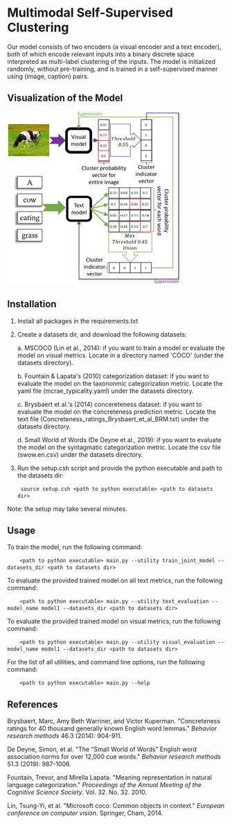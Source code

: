# Multimodal Self-Supervised Clustering

Our model consists of two encoders (a visual encoder and a text encoder), both of which encode relevant inputs into a binary discrete space interpreted as multi-label clustering of the inputs. The model is initialized randomly, without pre-training, and is trained in a self-supervised manner using (image, caption) pairs.



## Visualization of the Model

<img src="model_desc.jpg" width="400" height="400">



## Installation

1. Install all packages in the requirements.txt

2. Create a datasets dir, and download the following datasets:

    a. MSCOCO (Lin et al., 2014): if you want to train a model or evaluate the model on visual metrics. Locate in a directory named 'COCO' (under the datasets directory).
    
    b. Fountain & Lapata's (2010) categorization dataset: if you want to evaluate the model on the taxononmic categorization metric. Locate the yaml file (mcrae_typicality.yaml) under the datasets directory.
    
    c. Brysbaert et al.'s (2014) concereteness dataset: if you want to evaluate the model on the concreteness prediction metric. Locate the text file (Concreteness_ratings_Brysbaert_et_al_BRM.txt) under the datasets directory.
    
    d. Small World of Words (De Deyne et al., 2019): if you want to evaluate the model on the syntagmatic categorization metric. Locate the csv file (swow.en.csv) under the datasets directory.


3. Run the setup.csh script and provide the python executable and path to the datasets dir:

        source setup.csh <path to python executable> <path to datasets dir>
        
Note: the setup may take several minutes.



## Usage

To train the model, run the following command:

        <path to python executable> main.py --utility train_joint_model --datasets_dir <path to datasets dir>
        
To evaluate the provided trained model on all text metrics, run the following command:

        <path to python executable> main.py --utility text_evaluation --model_name model1 --datasets_dir <path to datasets dir>
        
To evaluate the provided trained model on visual metrics, run the following command:

        <path to python executable> main.py --utility visual_evaluation --model_name model1 --datasets_dir <path to datasets dir>
        
For the list of all utilities, and command line options, run the following command:

        <path to python executable> main.py --help
        
        
        
## References

Brysbaert, Marc, Amy Beth Warriner, and Victor Kuperman. "Concreteness ratings for 40 thousand generally known English word lemmas." *Behavior research methods* 46.3 (2014): 904-911.

De Deyne, Simon, et al. "The “Small World of Words” English word association norms for over 12,000 cue words." *Behavior research methods* 51.3 (2019): 987-1006.

Fountain, Trevor, and Mirella Lapata. "Meaning representation in natural language categorization." *Proceedings of the Annual Meeting of the Cognitive Science Society*. Vol. 32. No. 32. 2010.

Lin, Tsung-Yi, et al. "Microsoft coco: Common objects in context." *European conference on computer vision*. Springer, Cham, 2014.
